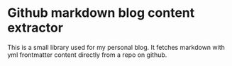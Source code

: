 # Github markdown blog content extractor

This is a small library used for my personal blog. It fetches markdown with yml frontmatter content directly from a repo on github.
